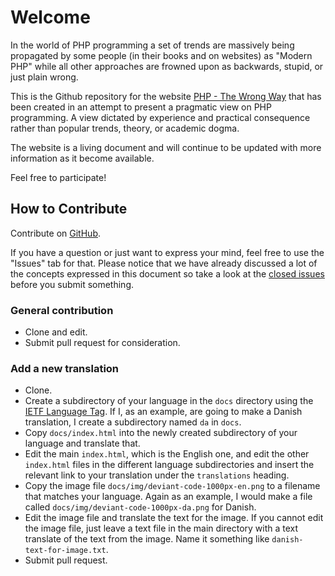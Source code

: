 # Welcome

In the world of PHP programming a set of trends are massively being propagated by some people (in their books and on websites) as "Modern PHP" while all other approaches are frowned upon as backwards, stupid, or just plain wrong.

This is the Github repository for the website [PHP - The Wrong Way](https://www.phpthewrongway.com) that has been created in an attempt to present a pragmatic view on PHP programming. A view dictated by experience and practical consequence rather than popular trends, theory, or academic dogma.

The website is a living document and will continue to be updated with more information as it become available.

Feel free to participate!

## How to Contribute

Contribute on [GitHub](https://github.com/unixsheikh/phpthewrongway).

If you have a question or just want to express your mind, feel free to use the "Issues" tab for that. Please notice that we have already discussed a lot of the concepts expressed in this document so take a look at the [closed issues](https://github.com/unixsheikh/phpthewrongway/issues?q=is%3Aissue+is%3Aclosed) before you submit something.

### General contribution

* Clone and edit.
* Submit pull request for consideration.

### Add a new translation

* Clone.
* Create a subdirectory of your language in the `docs` directory using the [IETF Language Tag](https://en.wikipedia.org/wiki/IETF_language_tag). If I, as an example, are going to make a Danish translation, I create a subdirectory named `da` in `docs`.
* Copy `docs/index.html` into the newly created subdirectory of your language and translate that.
* Edit the main `index.html`, which is the English one, and edit the other `index.html` files in the different language subdirectories and insert the relevant link to your translation under the `translations` heading.
* Copy the image file `docs/img/deviant-code-1000px-en.png` to a filename that matches your language. Again as an example, I would make a file called `docs/img/deviant-code-1000px-da.png` for Danish.
* Edit the image file and translate the text for the image. If you cannot edit the image file, just leave a text file in the main directory with a text translate of the text from the image. Name it something like `danish-text-for-image.txt`.
* Submit pull request.

